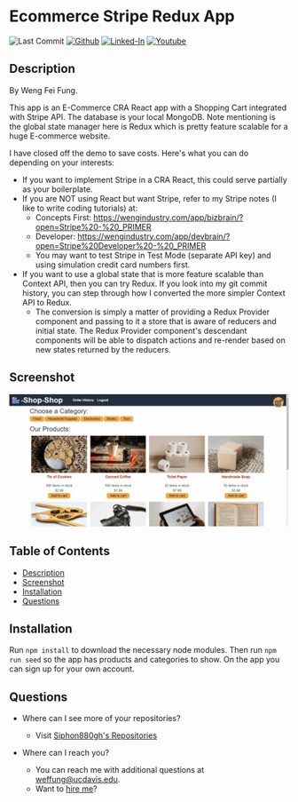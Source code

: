 Ecommerce Stripe Redux App
====
![Last Commit](https://img.shields.io/github/last-commit/Siphon880gh/ecommerce-stripe-redux/master)
<a target="_blank" href="https://github.com/Siphon880gh" rel="nofollow"><img src="https://img.shields.io/badge/GitHub--blue?style=social&logo=GitHub" alt="Github" data-canonical-src="https://img.shields.io/badge/GitHub--blue?style=social&logo=GitHub" style="max-width:8.5ch;"></a>
<a target="_blank" href="https://www.linkedin.com/in/weng-fung/" rel="nofollow"><img src="https://img.shields.io/badge/LinkedIn-blue?style=flat&logo=linkedin&labelColor=blue" alt="Linked-In" data-canonical-src="https://img.shields.io/badge/LinkedIn-blue?style=flat&amp;logo=linkedin&amp;labelColor=blue" style="max-width:10ch;"></a>
<a target="_blank" href="https://www.youtube.com/@WayneTeachesCode/" rel="nofollow"><img src="https://img.shields.io/badge/Youtube-red?style=flat&logo=youtube&labelColor=red" alt="Youtube" data-canonical-src="https://img.shields.io/badge/Youtube-red?style=flat&amp;logo=youtube&amp;labelColor=red" style="max-width:10ch;"></a>

Description
---
By Weng Fei Fung. 

This app is an E-Commerce CRA React app with a Shopping Cart integrated with Stripe API. The database is your local  MongoDB. Note mentioning is the global state manager here is Redux which is pretty feature scalable for a huge E-commerce website.

I have closed off the demo to save costs. Here's what you can do depending on your interests:
- If you want to implement Stripe in a CRA React, this could serve partially as your boilerplate.
- If you are NOT using React but want Stripe, refer to my Stripe notes (I like to write coding tutorials) at:
  - Concepts First: https://wengindustry.com/app/bizbrain/?open=Stripe%20-%20_PRIMER
  - Developer: https://wengindustry.com/app/devbrain/?open=Stripe%20Developer%20-%20_PRIMER
  - You may want to test Stripe in Test Mode (separate API key) and using simulation credit card numbers first.
- If you want to use a global state that is more feature scalable than Context API, then you can try Redux. If you look into my git commit history, you can step through how I converted the more simpler Context API to Redux.
  - The conversion is simply a matter of providing a Redux Provider component and passing to it a store that is aware of reducers and initial state. The Redux Provider component's descendant components will be able to dispatch actions and re-render based on new states returned by the reducers. 

Screenshot
---
![Screenshot](docs/e-commerce.gif)

Table of Contents
---
- [Description](#description)
- [Screenshot](#screenshot)
- [Installation](#installation)
- [Questions](#questions)

Installation
---
Run `npm install` to download the necessary node modules. Then run `npm run seed` so the app has products and categories to show. On the app you can sign up for your own account.

Questions
---
- Where can I see more of your repositories?
	- Visit [Siphon880gh's Repositories](https://github.com/Siphon880gh)

- Where can I reach you?
	- You can reach me with additional questions at <a href='mailto:weffung@ucdavis.edu'>weffung@ucdavis.edu</a>.
	- Want to [hire me](//wengindustry.com)?